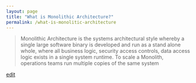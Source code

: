 ```yaml
---
layout: page
title: "What is Monolithic Architecture?"
permalink: /what-is-monolitic-architecture
---
```


> Monolithic Architecture is the systems architectural style whereby a single large software binary is developed and run as a stand alone whole, where all business logic, security access controls, data access logic exists in a single system runtime. To scale a Monolith, operations teams run multiple copies of the  same system

<p class="edit-term"><a href="https://github.com/and-digital/tech-definitions/blob/master/definitions/architecture-styles/monolithic-architecture.md">edit</a></p>
